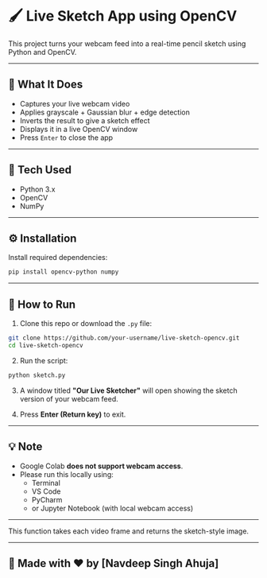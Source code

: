 
# 🖌️ Live Sketch App using OpenCV

This project turns your webcam feed into a real-time pencil sketch using Python and OpenCV.

---

## 📸 What It Does

- Captures your live webcam video
- Applies grayscale + Gaussian blur + edge detection
- Inverts the result to give a sketch effect
- Displays it in a live OpenCV window
- Press `Enter` to close the app

---

## 🧠 Tech Used

- Python 3.x
- OpenCV
- NumPy

---

## ⚙️ Installation

Install required dependencies:

```bash
pip install opencv-python numpy
```

---

## 🚀 How to Run

1. Clone this repo or download the `.py` file:

```bash
git clone https://github.com/your-username/live-sketch-opencv.git
cd live-sketch-opencv
```

2. Run the script:

```bash
python sketch.py
```

3. A window titled **"Our Live Sketcher"** will open showing the sketch version of your webcam feed.

4. Press **Enter (Return key)** to exit.

---

## 💡 Note

- Google Colab **does not support webcam access**.
- Please run this locally using:
  - Terminal
  - VS Code
  - PyCharm
  - or Jupyter Notebook (with local webcam access)

---


This function takes each video frame and returns the sketch-style image.

---

## 🙌 Made with ❤️ by [Navdeep Singh Ahuja]
